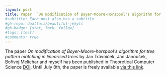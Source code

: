 ```yaml
---
layout: post
title: Paper ``On modification of Boyer-Moore-Horspool's algorithm for tree pattern matching in linearised trees`` published
#subtitle: Each post also has a subtitle
#gh-repo: daattali/beautiful-jekyll
#gh-badge: [star, fork, follow]
#tags: [test]
#comments: true
---
```


The paper *On modification of Boyer-Moore-horspool's algorithm for tree pattern matching in linearised trees* by Jan Trávníček, Jan Janoušek, Bořivoj Melichar and myself has been published in Theoretical Computer Science [DOI](https://doi.org/10.1016/j.tcs.2020.04.027). Until July 8th, the paper is freely available [via this link](https://authors.elsevier.com/c/1b5Jr15DaI4N5P#.Xt99HbKi6MU).
